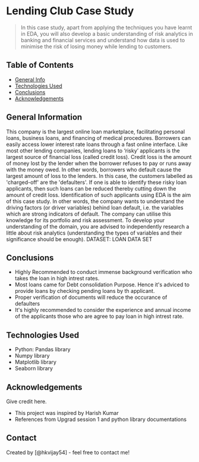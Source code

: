 # Lending Club Case Study
> In this case study, apart from applying the techniques you have learnt in EDA, you will also develop a basic understanding of risk analytics in banking and financial services and understand how data is used to minimise the risk of losing money while lending to customers.


## Table of Contents
* [General Info](#general-information)
* [Technologies Used](#technologies-used)
* [Conclusions](#conclusions)
* [Acknowledgements](#acknowledgements)

<!-- You can include any other section that is pertinent to your problem -->

## General Information
This company is the largest online loan marketplace, facilitating personal loans, business loans, and financing of medical procedures. Borrowers can easily access lower interest rate loans through a fast online interface. 
Like most other lending companies, lending loans to ‘risky’ applicants is the largest source of financial loss (called credit loss). Credit loss is the amount of money lost by the lender when the borrower refuses to pay or runs away with the money owed. In other words, borrowers who default cause the largest amount of loss to the lenders. In this case, the customers labelled as 'charged-off' are the 'defaulters'. 
If one is able to identify these risky loan applicants, then such loans can be reduced thereby cutting down the amount of credit loss. Identification of such applicants using EDA is the aim of this case study.
In other words, the company wants to understand the driving factors (or driver variables) behind loan default, i.e. the variables which are strong indicators of default.  The company can utilise this knowledge for its portfolio and risk assessment. To develop your understanding of the domain, you are advised to independently research a little about risk analytics (understanding the types of variables and their significance should be enough).
DATASET: LOAN DATA SET


## Conclusions
- Highly Recommended to conduct immense background verification who takes the loan in high intrest rates.
- Most loans came for Debt consolidation Purpose. Hence it's adviced to provide loans by checking pending loans by th applicant.
- Proper verification of documents will reduce the occurance of defaulters
- It's highly recommended to consider the experience and annual income of the applicants those who are agree to pay loan in high intrest rate.


## Technologies Used
- Python: Pandas library
- Numpy library
- Matplotlib library
- Seaborn library

<!-- As the libraries versions keep on changing, it is recommended to mention the version of library used in this project -->

## Acknowledgements
Give credit here.
- This project was inspired by Harish Kumar
- References from Upgrad session 1 and python library documentations


## Contact
Created by [@hkvijay54] - feel free to contact me!


<!-- Optional -->
<!-- ## License -->
<!-- This project is open source and available under the [... License](). -->

<!-- You don't have to include all sections - just the one's relevant to your project -->
